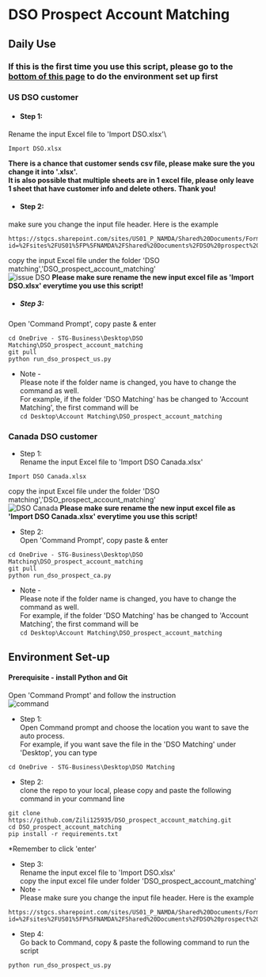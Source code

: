 # DSO Prospect Account Matching

## Daily Use
### If this is the first time you use this script, please go to the [bottom of this page](https://github.com/Zili125935/DSO_prospect_account_matching/tree/main?tab=readme-ov-file#environment-set-up) to do the environment set up first

### US DSO customer
* #### Step 1:
Rename the input Excel file to 'Import DSO.xlsx'\
```
Import DSO.xlsx
```
**There is a chance that customer sends csv file, please make sure the you change it into '.xlsx'.\
It is also possible that multiple sheets are in 1 excel file, please only leave 1 sheet that have customer info and delete others. Thank you!**
* #### Step 2:
make sure you change the input file header. 
Here is the example
```
https://stgcs.sharepoint.com/sites/US01_P_NAMDA/Shared%20Documents/Forms/AllItems.aspx?id=%2Fsites%2FUS01%5FP%5FNAMDA%2FShared%20Documents%2FDSO%20prospect%20check%2FTemplate&viewid=2aab679b%2De916%2D4a18%2D9229%2D7d6e45206e57
```
copy the input Excel file under the folder 'DSO matching','DSO_prospect_account_matching'\
![issue DSO](https://github.com/Zili125935/DSO_prospect_account_matching/assets/107199759/a5e4e3fa-e5a7-4a56-a34f-5489f71949ad)
**Please make sure rename the new input excel file as 'Import DSO.xlsx' everytime you use this script!**

* ##### Step 3:
Open 'Command Prompt', copy paste & enter
```
cd OneDrive - STG-Business\Desktop\DSO Matching\DSO_prospect_account_matching
git pull
python run_dso_prospect_us.py
```
* Note - \
Please note if the folder name is changed, you have to change the command as well.\
For example, if the folder 'DSO Matching' has be changed to 'Account Matching', the first command will be\
```cd Desktop\Account Matching\DSO_prospect_account_matching```

### Canada DSO customer
* Step 1:\
Rename the input Excel file to 'Import DSO Canada.xlsx'
```
Import DSO Canada.xlsx
```
copy the input Excel file under the folder 'DSO matching','DSO_prospect_account_matching'\
![DSO Canada](https://github.com/Zili125935/DSO_prospect_account_matching/assets/107199759/ff75e5d4-7c20-48f4-b29e-43ef37571bae)
**Please make sure rename the new input excel file as 'Import DSO Canada.xlsx' everytime you use this script!**

* Step 2:\
Open 'Command Prompt', copy paste & enter
```
cd OneDrive - STG-Business\Desktop\DSO Matching\DSO_prospect_account_matching
git pull
python run_dso_prospect_ca.py
```
* Note - \
Please note if the folder name is changed, you have to change the command as well.\
For example, if the folder 'DSO Matching' has be changed to 'Account Matching', the first command will be\
```cd Desktop\Account Matching\DSO_prospect_account_matching```

## Environment Set-up
#### Prerequisite - install Python and Git

Open 'Command Prompt' and follow the instruction\
![command](https://github.com/Zili125935/semi_auto_process/assets/107199759/0686dfed-c293-4395-8ca9-ffecd353f1cc)


* Step 1:\
 Open Command prompt and choose the location you want to save the auto process.\
 For example, if you want save the file in the 'DSO Matching' under 'Desktop', you can type 
```
cd OneDrive - STG-Business\Desktop\DSO Matching
```
* Step 2:\
 clone the repo to your local, please copy and paste the following command in your command line
```
git clone https://github.com/Zili125935/DSO_prospect_account_matching.git
cd DSO_prospect_account_matching
pip install -r requirements.txt
```
*Remember to click 'enter'
* Step 3:\
Rename the input excel file to 'Import DSO.xlsx' \
copy the input excel file under folder 'DSO_prospect_account_matching'
* Note -\
Please make sure you change the input file header. Here is the example
```
https://stgcs.sharepoint.com/sites/US01_P_NAMDA/Shared%20Documents/Forms/AllItems.aspx?id=%2Fsites%2FUS01%5FP%5FNAMDA%2FShared%20Documents%2FDSO%20prospect%20check%2FTemplate&viewid=2aab679b%2De916%2D4a18%2D9229%2D7d6e45206e57
```

* Step 4:\
Go back to Command, copy & paste the following command to run the script
```
python run_dso_prospect_us.py
